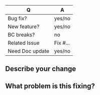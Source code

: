 | Q               | A        |
|-----------------|----------|
| Bug fix?        | yes/no   |
| New feature?    | yes/no   |
| BC breaks?      | no       |
| Related Issue   | Fix #... |
| Need Doc update | yes/no   |

## Describe your change

<!-- 
    Please describe your change, add as much detail as 
    necessary to understand your code.
-->

## What problem is this fixing?

<!-- 
    Please include everything needed to understand the problem, 
    its context and consequences, and, if possible, how to recreate it.
-->
